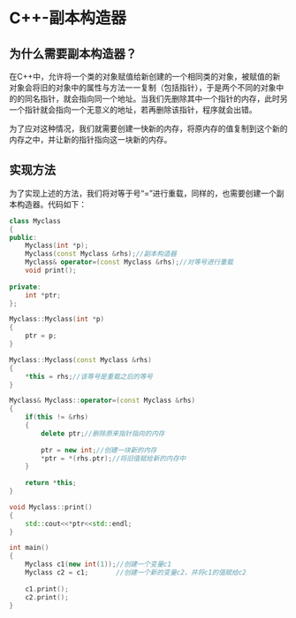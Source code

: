 # C++-副本构造器



## 为什么需要副本构造器？

​	在C++中，允许将一个类的对象赋值给新创建的一个相同类的对象，被赋值的新对象会将旧的对象中的属性与方法一一复制（包括指针），于是两个不同的对象中的的同名指针，就会指向同一个地址。当我们先删除其中一个指针的内存，此时另一个指针就会指向一个无意义的地址，若再删除该指针，程序就会出错。

​	为了应对这种情况，我们就需要创建一快新的内存，将原内存的值复制到这个新的内存之中，并让新的指针指向这一块新的内存。



## 实现方法

​	为了实现上述的方法，我们将对等于号“=”进行重载，同样的，也需要创建一个副本构造器。代码如下：

~~~c++
class Myclass
{
public:
	Myclass(int *p);
    Myclass(const Myclass &rhs);//副本构造器
	Myclass& operator=(const Myclass &rhs);//对等号进行重载
    void print();
    
private:
    int *ptr;
};

Myclass::Myclass(int *p)
{
    ptr = p;
}

Myclass::Myclass(const Myclass &rhs)
{
    *this = rhs;//该等号是重载之后的等号
}

Myclass& Myclass::operator=(const Myclass &rhs)
{
    if(this != &rhs)
    {
        delete ptr;//删除原来指针指向的内存
        
        ptr = new int;//创建一块新的内存
        *ptr = *(rhs.ptr);//将旧值赋给新的内存中
    }
    
    return *this;
}

void Myclass::print()
{
    std::cout<<*ptr<<std::endl;
}

int main()
{
    Myclass c1(new int(1));//创建一个变量c1
    Myclass c2 = c1;	   //创建一个新的变量c2，并将c1的值赋给c2
    
    c1.print();
    c2.print();
}
~~~





